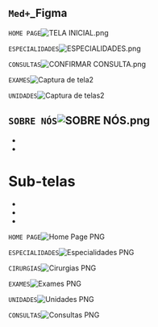 ## `Med+`_Figma

`HOME PAGE`![TELA INICIAL.png](https://github.com/Isabila2/MedPlus_Figma/blob/main/TELA%20INICAL.png)

`ESPECIALIDADES`![ESPECIALIDADES.png](https://github.com/Isabila2/MedPlus_Figma/blob/main/ESPECIALIDADE.png)

`CONSULTAS`![CONFIRMAR CONSULTA.png](https://github.com/Isabila2/MedPlus_Figma/blob/main/CONFIRMAR%20CONSULTA.png)

`EXAMES`![Captura de tela2](https://github.com/Isabila2/MedPlus_Figma/blob/main/Captura%20de%20tela%202023-02-24%20131412.png)

`UNIDADES`![Captura de telas2](https://github.com/Isabila2/MedPlus_Figma/blob/main/Captura%20de%20tela%202023-02-24%20131352.png)

`SOBRE NÓS`![SOBRE NÓS.png](https://github.com/Isabila2/MedPlus_Figma/blob/main/SOBRE%20NOS.png)
-
-
-
# Sub-telas
-
-
-
`HOME PAGE`![Home Page PNG](https://github.com/Isabila2/MedPlus_Figma/blob/main/Celular%20prints%20MED%2B/Home%20Page%20Celular.png) 

`ESPECIALIDADES`![Especialidades PNG](https://github.com/Isabila2/MedPlus_Figma/blob/main/Celular%20prints%20MED%2B/Celular%20Especialidades.png)

`CIRURGIAS`![Cirurgias PNG](https://github.com/Isabila2/MedPlus_Figma/blob/main/Celular%20prints%20MED%2B/Cirugias%20Celular.png) 

`EXAMES`![Exames PNG](https://github.com/Isabila2/MedPlus_Figma/blob/main/Celular%20prints%20MED%2B/Celular%20Exames.png) 

`UNIDADES`![Unidades PNG](https://github.com/Isabila2/MedPlus_Figma/blob/main/Celular%20prints%20MED%2B/Celular%20Unidades.png) 

`CONSULTAS`![Consultas PNG](https://github.com/Isabila2/MedPlus_Figma/blob/main/Celular%20prints%20MED%2B/Consultas%20Celular.png) 


